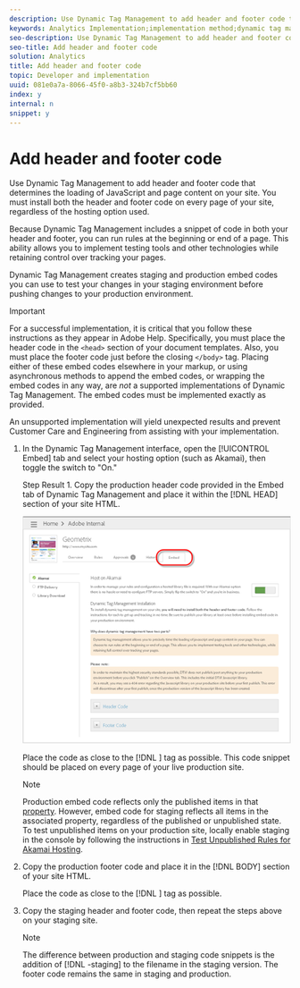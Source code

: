 ```yaml
---
description: Use Dynamic Tag Management to add header and footer code that determines the loading of JavaScript and page content on your site. You must install both the header and footer code on every page of your site, regardless of the hosting option used.
keywords: Analytics Implementation;implementation method;dynamic tag management;dtm;code;page code;header code;footer code;embed code;embed tab;embed
seo-description: Use Dynamic Tag Management to add header and footer code that determines the loading of JavaScript and page content on your site. You must install both the header and footer code on every page of your site, regardless of the hosting option used.
seo-title: Add header and footer code
solution: Analytics
title: Add header and footer code
topic: Developer and implementation
uuid: 081e0a7a-8066-45f0-a8b3-324b7cf5bb60
index: y
internal: n
snippet: y
---
```


# Add header and footer code

Use Dynamic Tag Management to add header and footer code that determines the loading of JavaScript and page content on your site. You must install both the header and footer code on every page of your site, regardless of the hosting option used.

Because Dynamic Tag Management includes a snippet of code in both your header and footer, you can run rules at the beginning or end of a page. This ability allows you to implement testing tools and other technologies while retaining control over tracking your pages.

Dynamic Tag Management creates staging and production embed codes you can use to test your changes in your staging environment before pushing changes to your production environment.

>[!IMPORTANT]
>
>For a successful implementation, it is critical that you follow these instructions as they appear in Adobe Help. Specifically, you must place the header code in the `<head>` section of your document templates. Also, you must place the footer code just before the closing `</body>` tag. Placing either of these embed codes elsewhere in your markup, or using asynchronous methods to append the embed codes, or wrapping the embed codes in any way, are *not* a supported implementations of Dynamic Tag Management. The embed codes must be implemented exactly as provided. 
>
>An unsupported implementation will yield unexpected results and prevent Customer Care and Engineering from assisting with your implementation.

1. In the Dynamic Tag Management interface, open the [!UICONTROL Embed] tab and select your hosting option (such as Akamai), then toggle the switch to "On."

   Step Result 1. Copy the production header code provided in the Embed tab of Dynamic Tag Management and place it within the [!DNL HEAD] section of your site HTML.

   ![](assets/dtm-embed.png)

   Place the code as close to the [!DNL <head>] tag as possible. This code snippet should be placed on every page of your live production site.

   >[!NOTE]
   >
   >Production embed code reflects only the published items in that [property](../../../implement/c-implement-with-dtm/t-create-web-property.md#task_960467FBB7A54499AC228CB3AA3C4123). However, embed code for staging reflects all items in the associated property, regardless of the published or unpublished state. To test unpublished items on your production site, locally enable staging in the console by following the instructions in [Test Unpublished Rules for Akamai Hosting](../../../implement/c-implement-with-dtm/c-rules/t-test-rules-akamai.md#task_B397167F9E9B4487957AD6CE2AD47259).

1. Copy the production footer code and place it in the [!DNL BODY] section of your site HTML.

   Place the code as close to the [!DNL </body>] tag as possible. 
1. Copy the staging header and footer code, then repeat the steps above on your staging site.

   >[!NOTE]
   >
   >The difference between production and staging code snippets is the addition of [!DNL -staging] to the filename in the staging version. The footer code remains the same in staging and production.

